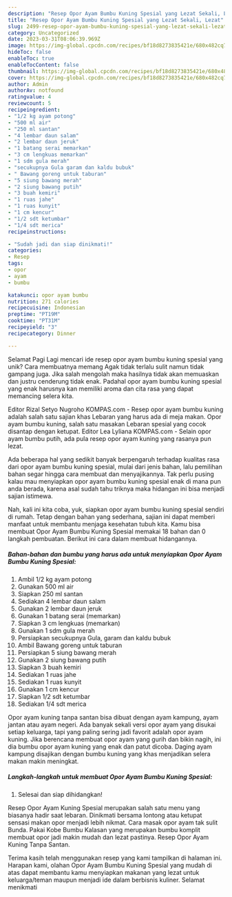 ```yaml
---
description: "Resep Opor Ayam Bumbu Kuning Spesial yang Lezat Sekali, Lezat"
title: "Resep Opor Ayam Bumbu Kuning Spesial yang Lezat Sekali, Lezat"
slug: 2499-resep-opor-ayam-bumbu-kuning-spesial-yang-lezat-sekali-lezat
category: Uncategorized
date: 2023-03-31T08:06:39.969Z
image: https://img-global.cpcdn.com/recipes/bf18d8273835421e/680x482cq70/opor-ayam-bumbu-kuning-spesial-foto-resep-utama.jpg
hideToc: false
enableToc: true
enableTocContent: false
thumbnail: https://img-global.cpcdn.com/recipes/bf18d8273835421e/680x482cq70/opor-ayam-bumbu-kuning-spesial-foto-resep-utama.jpg
cover: https://img-global.cpcdn.com/recipes/bf18d8273835421e/680x482cq70/opor-ayam-bumbu-kuning-spesial-foto-resep-utama.jpg
author: Admin
authorAv: notfound
ratingvalue: 4
reviewcount: 5
recipeingredient:
- "1/2 kg ayam potong"
- "500 ml air"
- "250 ml santan"
- "4 lembar daun salam"
- "2 lembar daun jeruk"
- "1 batang serai memarkan"
- "3 cm lengkuas memarkan"
- "1 sdm gula merah"
- "secukupnya Gula garam dan kaldu bubuk"
- " Bawang goreng untuk taburan"
- "5 siung bawang merah"
- "2 siung bawang putih"
- "3 buah kemiri"
- "1 ruas jahe"
- "1 ruas kunyit"
- "1 cm kencur"
- "1/2 sdt ketumbar"
- "1/4 sdt merica"
recipeinstructions:

- "Sudah jadi dan siap dinikmati!"
categories:
- Resep
tags:
- opor
- ayam
- bumbu

katakunci: opor ayam bumbu 
nutrition: 271 calories
recipecuisine: Indonesian
preptime: "PT19M"
cooktime: "PT31M"
recipeyield: "3"
recipecategory: Dinner

---
```



Selamat Pagi Lagi mencari ide resep opor ayam bumbu kuning spesial yang unik? Cara membuatnya memang Agak tidak terlalu sulit namun tidak gampang juga. Jika salah mengolah maka hasilnya tidak akan memuaskan dan justru cenderung tidak enak. Padahal opor ayam bumbu kuning spesial yang enak harusnya kan memiliki aroma dan cita rasa yang dapat memancing selera kita.


Editor Rizal Setyo Nugroho KOMPAS.com - Resep opor ayam bumbu kuning adalah salah satu sajian khas Lebaran yang harus ada di meja makan. Opor ayam bumbu kuning, salah satu masakan Lebaran spesial yang cocok disantap dengan ketupat. Editor Lea Lyliana KOMPAS.com - Selain opor ayam bumbu putih, ada pula resep opor ayam kuning yang rasanya pun lezat.

Ada beberapa hal yang sedikit banyak berpengaruh terhadap kualitas rasa dari opor ayam bumbu kuning spesial, mulai dari jenis bahan, lalu pemilihan bahan segar hingga cara membuat dan menyajikannya. Tak perlu pusing kalau mau menyiapkan opor ayam bumbu kuning spesial enak di mana pun anda berada, karena asal sudah tahu triknya maka hidangan ini bisa menjadi sajian istimewa.


Nah, kali ini kita coba, yuk, siapkan opor ayam bumbu kuning spesial sendiri di rumah. Tetap dengan bahan yang sederhana, sajian ini dapat memberi manfaat untuk membantu menjaga kesehatan tubuh kita. Kamu bisa membuat Opor Ayam Bumbu Kuning Spesial memakai 18 bahan dan 0 langkah pembuatan. Berikut ini cara dalam membuat hidangannya.

<!--inarticleads1-->

##### Bahan-bahan dan bumbu yang harus ada untuk menyiapkan Opor Ayam Bumbu Kuning Spesial:

1. Ambil 1/2 kg ayam potong
1. Gunakan 500 ml air
1. Siapkan 250 ml santan
1. Sediakan 4 lembar daun salam
1. Gunakan 2 lembar daun jeruk
1. Gunakan 1 batang serai (memarkan)
1. Siapkan 3 cm lengkuas (memarkan)
1. Gunakan 1 sdm gula merah
1. Persiapkan secukupnya Gula, garam dan kaldu bubuk
1. Ambil  Bawang goreng untuk taburan
1. Persiapkan 5 siung bawang merah
1. Gunakan 2 siung bawang putih
1. Siapkan 3 buah kemiri
1. Sediakan 1 ruas jahe
1. Sediakan 1 ruas kunyit
1. Gunakan 1 cm kencur
1. Siapkan 1/2 sdt ketumbar
1. Sediakan 1/4 sdt merica


Opor ayam kuning tanpa santan bisa dibuat dengan ayam kampung, ayam jantan atau ayam negeri. Ada banyak sekali versi opor ayam yang disukai setiap keluarga, tapi yang paling sering jadi favorit adalah opor ayam kuning. Jika berencana membuat opor ayam yang gurih dan bikin nagih, ini dia bumbu opor ayam kuning yang enak dan patut dicoba. Daging ayam kampung disajikan dengan bumbu kuning yang khas menjadikan selera makan makin meningkat. 

<!--inarticleads2-->

##### Langkah-langkah untuk membuat Opor Ayam Bumbu Kuning Spesial:


1. Selesai dan siap dihidangkan!

Resep Opor Ayam Kuning Spesial merupakan salah satu menu yang biasanya hadir saat lebaran. Dinikmati bersama lontong atau ketupat sensasi makan opor menjadi lebih nikmat. Cara masak opor ayam tak sulit Bunda. Pakai Kobe Bumbu Kalasan yang merupakan bumbu komplit membuat opor jadi makin mudah dan lezat pastinya. Resep Opor Ayam Kuning Tanpa Santan. 

Terima kasih telah menggunakan resep yang kami tampilkan di halaman ini. Harapan kami, olahan Opor Ayam Bumbu Kuning Spesial yang mudah di atas dapat membantu kamu menyiapkan makanan yang lezat untuk keluarga/teman maupun menjadi ide dalam berbisnis kuliner. Selamat menikmati
